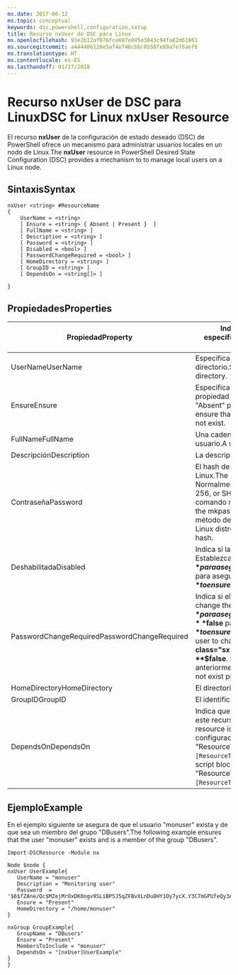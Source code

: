 ```yaml
---
ms.date: 2017-06-12
ms.topic: conceptual
keywords: dsc,powershell,configuration,setup
title: Recurso nxUser de DSC para Linux
ms.openlocfilehash: 93e2b12af076fce687e045e3043c94fa82d61861
ms.sourcegitcommit: a444406120e5af4e746cbbc0558fe89a7e78aef6
ms.translationtype: HT
ms.contentlocale: es-ES
ms.lasthandoff: 01/17/2018
---
```

# <a name="dsc-for-linux-nxuser-resource"></a><span data-ttu-id="c5bdb-103">Recurso nxUser de DSC para Linux</span><span class="sxs-lookup"><span data-stu-id="c5bdb-103">DSC for Linux nxUser Resource</span></span>

<span data-ttu-id="c5bdb-104">El recurso **nxUser** de la configuración de estado deseado (DSC) de PowerShell ofrece un mecanismo para administrar usuarios locales en un nodo de Linux.</span><span class="sxs-lookup"><span data-stu-id="c5bdb-104">The **nxUser** resource in PowerShell Desired State Configuration (DSC) provides a mechanism to to manage local users on a Linux node.</span></span>

## <a name="syntax"></a><span data-ttu-id="c5bdb-105">Sintaxis</span><span class="sxs-lookup"><span data-stu-id="c5bdb-105">Syntax</span></span>

```
nxUser <string> #ResourceName
{
    UserName = <string>
    [ Ensure = <string> { Absent | Present }  ]
    [ FullName = <string> ]
    [ Description = <string> ]
    [ Password = <string> ]
    [ Disabled = <bool> ]
    [ PasswordChangeRequired = <bool> ]
    [ HomeDirectory = <string> ]
    [ GroupID = <string> ]
    [ DependsOn = <string[]> ]

}
```

## <a name="properties"></a><span data-ttu-id="c5bdb-106">Propiedades</span><span class="sxs-lookup"><span data-stu-id="c5bdb-106">Properties</span></span>

|  <span data-ttu-id="c5bdb-107">Propiedad</span><span class="sxs-lookup"><span data-stu-id="c5bdb-107">Property</span></span> |  <span data-ttu-id="c5bdb-108">Indica el nombre de la cuenta para la que quiere garantizar un estado específico.</span><span class="sxs-lookup"><span data-stu-id="c5bdb-108">Indicates the account name for which you want to ensure a specific state.</span></span> | 
|---|---|
| <span data-ttu-id="c5bdb-109">UserName</span><span class="sxs-lookup"><span data-stu-id="c5bdb-109">UserName</span></span>| <span data-ttu-id="c5bdb-110">Especifica la ubicación donde desea garantizar el estado de un archivo o directorio.</span><span class="sxs-lookup"><span data-stu-id="c5bdb-110">Specifies the location where you want to ensure the state for a file or directory.</span></span>| 
| <span data-ttu-id="c5bdb-111">Ensure</span><span class="sxs-lookup"><span data-stu-id="c5bdb-111">Ensure</span></span>| <span data-ttu-id="c5bdb-112">Especifica si la cuenta existe.</span><span class="sxs-lookup"><span data-stu-id="c5bdb-112">Specifies whether the account exists.</span></span> <span data-ttu-id="c5bdb-113">Establezca esta propiedad en "Present" para asegurarse de que la cuenta exista y establézcala como "Absent" para asegurarse de que la cuenta no exista.</span><span class="sxs-lookup"><span data-stu-id="c5bdb-113">Set this property to "Present" to ensure that the account exists, and set it to "Absent" to ensure that the account does not exist.</span></span>| 
| <span data-ttu-id="c5bdb-114">FullName</span><span class="sxs-lookup"><span data-stu-id="c5bdb-114">FullName</span></span>| <span data-ttu-id="c5bdb-115">Una cadena que contiene el nombre completo que se usará para la cuenta de usuario.</span><span class="sxs-lookup"><span data-stu-id="c5bdb-115">A string that contains the full name to use for the user account.</span></span>| 
| <span data-ttu-id="c5bdb-116">Descripción</span><span class="sxs-lookup"><span data-stu-id="c5bdb-116">Description</span></span>| <span data-ttu-id="c5bdb-117">La descripción de la cuenta de usuario.</span><span class="sxs-lookup"><span data-stu-id="c5bdb-117">The description for the user account.</span></span>| 
| <span data-ttu-id="c5bdb-118">Contraseña</span><span class="sxs-lookup"><span data-stu-id="c5bdb-118">Password</span></span>| <span data-ttu-id="c5bdb-119">El hash de la contraseña de los usuarios en el formato adecuado para el equipo Linux.</span><span class="sxs-lookup"><span data-stu-id="c5bdb-119">The hash of the users password in the appropriate form for the Linux computer.</span></span> <span data-ttu-id="c5bdb-120">Normalmente, es un hash SHA-512 o SHA-256 con sal.</span><span class="sxs-lookup"><span data-stu-id="c5bdb-120">Typically, this is a salted SHA-256, or SHA-512 hash.</span></span> <span data-ttu-id="c5bdb-121">En Debian y Ubuntu Linux, este valor se puede generar con el comando mkpasswd.</span><span class="sxs-lookup"><span data-stu-id="c5bdb-121">On Debian and Ubuntu Linux, this value can be generated with the mkpasswd command.</span></span> <span data-ttu-id="c5bdb-122">Para otras distribuciones de Linux, puede utilizarse el método de cifrado de la biblioteca de cifrado de Python para generar el hash.</span><span class="sxs-lookup"><span data-stu-id="c5bdb-122">For other Linux distros, the crypt method of Python’s Crypt library can be used to generate the hash.</span></span>| 
| <span data-ttu-id="c5bdb-123">Deshabilitada</span><span class="sxs-lookup"><span data-stu-id="c5bdb-123">Disabled</span></span>| <span data-ttu-id="c5bdb-124">Indica si la cuenta se encuentra habilitada.</span><span class="sxs-lookup"><span data-stu-id="c5bdb-124">Indicates whether the account is enabled.</span></span> <span data-ttu-id="c5bdb-125">Establezca esta propiedad en **$true** para asegurarse de que esta cuenta esté deshabilitada y establézcala como **$false** para asegurarse de que esté habilitada.</span><span class="sxs-lookup"><span data-stu-id="c5bdb-125">Set this property to **$true** to ensure that this account is disabled, and set it to **$false** to ensure that it is enabled.</span></span>| 
| <span data-ttu-id="c5bdb-126">PasswordChangeRequired</span><span class="sxs-lookup"><span data-stu-id="c5bdb-126">PasswordChangeRequired</span></span>| <span data-ttu-id="c5bdb-127">Indica si el usuario puede cambiar la contraseña.</span><span class="sxs-lookup"><span data-stu-id="c5bdb-127">Indicates whether the user can change the password.</span></span> <span data-ttu-id="c5bdb-128">Establezca esta propiedad en **$true** para asegurarse de que el usuario no pueda cambiar la contraseña y establézcala como **$false** para permitir al usuario cambiar la contraseña.</span><span class="sxs-lookup"><span data-stu-id="c5bdb-128">Set this property to **$true** to ensure that the user cannot change the password, and set it to **$false** to allow the user to change the password.</span></span> <span data-ttu-id="c5bdb-129">El valor predeterminado es **$false**.</span><span class="sxs-lookup"><span data-stu-id="c5bdb-129">The default value is **$false**.</span></span> <span data-ttu-id="c5bdb-130">Esta propiedad solo se evalúa si la cuenta de usuario no existía anteriormente y se está creando.</span><span class="sxs-lookup"><span data-stu-id="c5bdb-130">This property is only evaluated if the user account did not exist previously and is being created.</span></span>| 
| <span data-ttu-id="c5bdb-131">HomeDirectory</span><span class="sxs-lookup"><span data-stu-id="c5bdb-131">HomeDirectory</span></span>| <span data-ttu-id="c5bdb-132">El directorio principal del usuario.</span><span class="sxs-lookup"><span data-stu-id="c5bdb-132">The home directory for the user.</span></span>| 
| <span data-ttu-id="c5bdb-133">GroupID</span><span class="sxs-lookup"><span data-stu-id="c5bdb-133">GroupID</span></span>| <span data-ttu-id="c5bdb-134">El identificador de grupo principal del usuario.</span><span class="sxs-lookup"><span data-stu-id="c5bdb-134">The primary group ID for the user.</span></span>| 
| <span data-ttu-id="c5bdb-135">DependsOn</span><span class="sxs-lookup"><span data-stu-id="c5bdb-135">DependsOn</span></span> | <span data-ttu-id="c5bdb-136">Indica que la configuración de otro recurso debe ejecutarse antes de que se configure este recurso.</span><span class="sxs-lookup"><span data-stu-id="c5bdb-136">Indicates that the configuration of another resource must run before this resource is configured.</span></span> <span data-ttu-id="c5bdb-137">Por ejemplo, si el elemento ID del bloque del script de configuración del recurso que quiere ejecutar primero es "ResourceName" y su tipo es "ResourceType", la sintaxis para usar esta propiedad es `DependsOn = "[ResourceType]ResourceName"`.</span><span class="sxs-lookup"><span data-stu-id="c5bdb-137">For example, if the ID of the resource configuration script block that you want to run first is "ResourceName" and its type is "ResourceType", the syntax for using this property is `DependsOn = "[ResourceType]ResourceName"`.</span></span>| 

## <a name="example"></a><span data-ttu-id="c5bdb-138">Ejemplo</span><span class="sxs-lookup"><span data-stu-id="c5bdb-138">Example</span></span>

<span data-ttu-id="c5bdb-139">En el ejemplo siguiente se asegura de que el usuario "monuser" exista y de que sea un miembro del grupo "DBusers".</span><span class="sxs-lookup"><span data-stu-id="c5bdb-139">The following example ensures that the user "monuser" exists and is a member of the group "DBusers".</span></span>

```
Import-DSCResource -Module nx 

Node $node {
nxUser UserExample{
   UserName = "monuser"
   Description = "Monitoring user"
   Password  =    '$6$fZAne/Qc$MZejMrOxDK0ogv9SLiBP5J5qZFBvXLnDu8HY1Oy7ycX.Y3C7mGPUfeQy3A82ev3zIabhDQnj2ayeuGn02CqE/0'
   Ensure = "Present"
   HomeDirectory = "/home/monuser"
}
 
nxGroup GroupExample{
   GroupName = "DBusers"
   Ensure = "Present"
   MembersToInclude = "monuser"
   DependsOn = "[nxUser]UserExample"            
}
}
```

